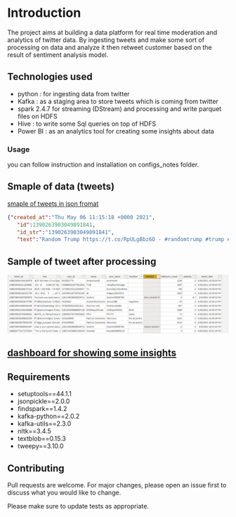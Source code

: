 # Introduction

The project aims at building a data platform for real time moderation and analytics of twitter data.
By ingesting tweets and make some sort of processing on data and analyze it then retweet customer based on the result of sentiment analysis model.

## Technologies used
* python : for ingesting data from twitter
* Kafka : as a staging area to store tweets which is coming from twitter
* spark 2.4.7 for streaming (DStream) and processing and write parquet files on HDFS
* Hive : to write some Sql queries on top of HDFS
* Power BI : as an analytics tool for creating some insights about data

### Usage
you can follow instruction and installation on configs_notes folder.

## Smaple of data (tweets)
[smaple of tweets in json fromat](https://github.com/ashaabanm/BigDataCaseStudy/blob/main/configs_notes/smaple_of_tweets.json)
```json
{"created_at":"Thu May 06 11:15:18 +0000 2021",
   "id":1390263903049891841,
   "id_str":"1390263903049891841",
   "text":"Random Trump https://t.co/RpULgBbz6O - #randomtrump #trump #donaldtrump #giphy #gif #gifs https://t.co/iBLJd3d1uu"}
```

## Sample of tweet after processing
![alt text](https://github.com/ashaabanm/BigDataCaseStudy/blob/main/configs_notes/smaple_of_data.png?raw=true)

##  [dashboard for showing some insights](https://github.com/ashaabanm/BigDataCaseStudy/blob/main/dashboard/first_dashboard.pbix)

## Requirements
* setuptools==44.1.1
* jsonpickle==2.0.0
* findspark==1.4.2
* kafka-python==2.0.2
* kafka-utils==2.3.0
* nltk==3.4.5
* textblob==0.15.3
* tweepy==3.10.0

## Contributing
Pull requests are welcome. For major changes, please open an issue first to discuss what you would like to change.

Please make sure to update tests as appropriate.
